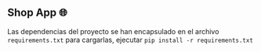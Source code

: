 ## Shop App 🌐 

Las dependencias del proyecto se han encapsulado en el archivo ```requirements.txt```
para cargarlas, ejecutar ```pip install -r requirements.txt```

